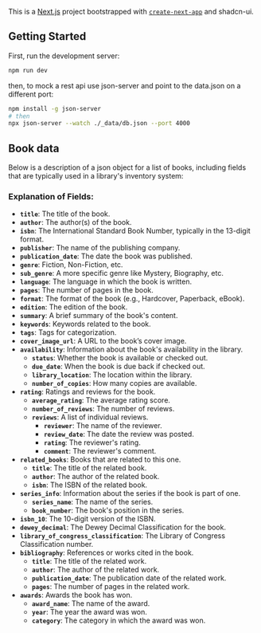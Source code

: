 This is a [Next.js](https://nextjs.org/) project bootstrapped with [`create-next-app`](https://github.com/vercel/next.js/tree/canary/packages/create-next-app) and shadcn-ui.

## Getting Started

First, run the development server:

```bash
npm run dev
```

then, to mock a rest api use json-server and point to the data.json on a different port:

```bash
npm install -g json-server
# then
npx json-server --watch ./_data/db.json --port 4000
```

## Book data

Below is a description of a json object for a list of books, including fields that are typically used in a library's inventory system:

### Explanation of Fields:

- **`title`**: The title of the book.
- **`author`**: The author(s) of the book.
- **`isbn`**: The International Standard Book Number, typically in the 13-digit format.
- **`publisher`**: The name of the publishing company.
- **`publication_date`**: The date the book was published.
- **`genre`**: Fiction, Non-Fiction, etc.
- **`sub_genre`**: A more specific genre like Mystery, Biography, etc.
- **`language`**: The language in which the book is written.
- **`pages`**: The number of pages in the book.
- **`format`**: The format of the book (e.g., Hardcover, Paperback, eBook).
- **`edition`**: The edition of the book.
- **`summary`**: A brief summary of the book's content.
- **`keywords`**: Keywords related to the book.
- **`tags`**: Tags for categorization.
- **`cover_image_url`**: A URL to the book’s cover image.
- **`availability`**: Information about the book's availability in the library.
  - **`status`**: Whether the book is available or checked out.
  - **`due_date`**: When the book is due back if checked out.
  - **`library_location`**: The location within the library.
  - **`number_of_copies`**: How many copies are available.
- **`rating`**: Ratings and reviews for the book.
  - **`average_rating`**: The average rating score.
  - **`number_of_reviews`**: The number of reviews.
  - **`reviews`**: A list of individual reviews.
    - **`reviewer`**: The name of the reviewer.
    - **`review_date`**: The date the review was posted.
    - **`rating`**: The reviewer's rating.
    - **`comment`**: The reviewer's comment.
- **`related_books`**: Books that are related to this one.
  - **`title`**: The title of the related book.
  - **`author`**: The author of the related book.
  - **`isbn`**: The ISBN of the related book.
- **`series_info`**: Information about the series if the book is part of one.
  - **`series_name`**: The name of the series.
  - **`book_number`**: The book's position in the series.
- **`isbn_10`**: The 10-digit version of the ISBN.
- **`dewey_decimal`**: The Dewey Decimal Classification for the book.
- **`library_of_congress_classification`**: The Library of Congress Classification number.
- **`bibliography`**: References or works cited in the book.
  - **`title`**: The title of the related work.
  - **`author`**: The author of the related work.
  - **`publication_date`**: The publication date of the related work.
  - **`pages`**: The number of pages in the related work.
- **`awards`**: Awards the book has won.
  - **`award_name`**: The name of the award.
  - **`year`**: The year the award was won.
  - **`category`**: The category in which the award was won.

